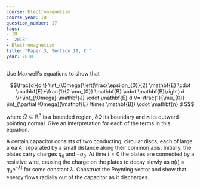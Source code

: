 ```yaml
---
course: Electromagnetism
course_year: IB
question_number: 17
tags:
- IB
- '2018'
- Electromagnetism
title: 'Paper 3, Section II, C '
year: 2018
---
```




Use Maxwell's equations to show that

$$\frac{d}{d t} \int_{\Omega}\left(\frac{\epsilon_{0}}{2} \mathbf{E} \cdot \mathbf{E}+\frac{1}{2 \mu_{0}} \mathbf{B} \cdot \mathbf{B}\right) d V+\int_{\Omega} \mathbf{J} \cdot \mathbf{E} d V=-\frac{1}{\mu_{0}} \int_{\partial \Omega}(\mathbf{E} \times \mathbf{B}) \cdot \mathbf{n} d S$$

where $\Omega \subset \mathbb{R}^{3}$ is a bounded region, $\partial \Omega$ its boundary and $\mathbf{n}$ its outward-pointing normal. Give an interpretation for each of the terms in this equation.

A certain capacitor consists of two conducting, circular discs, each of large area $A$, separated by a small distance along their common axis. Initially, the plates carry charges $q_{0}$ and $-q_{0}$. At time $t=0$ the plates are connected by a resistive wire, causing the charge on the plates to decay slowly as $q(t)=q_{0} \mathrm{e}^{-\lambda t}$ for some constant $\lambda$. Construct the Poynting vector and show that energy flows radially out of the capacitor as it discharges.